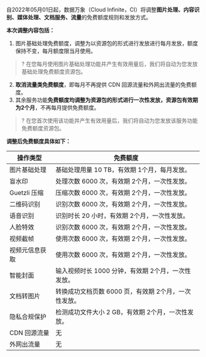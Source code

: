 自2022年05月01日起，数据万象（Cloud Infinite，CI）将调整**图片处理、内容识别、媒体处理、文档服务、流量**的免费额度规则和发放方式。

**本次调整内容包括：**

1. 图片基础处理免费额度，调整为以资源包的形式进行发放进行每月发放，额度保持不变，每月额度限当月使用。
>? 在您每月使用图片基础处理功能并产生有效用量后，我们将自动为您发放基础处理免费额度资源包。
>
2. **取消流量类免费额度**，即每月不再提供 CDN 回源流量和外网出流量的免费额度。
3. 其余服务功能**免费额度均调整为资源包的形式进行一次性发放，资源包有效期为2个月**，不再每月提供免费额度。
>? 在您首次使用该功能并产生有效用量后，我们将自动为您发放该服务功能免费额度资源包。
>


**调整后免费额度具体如下：**

| 操作类型       | 免费额度                                             |
| -------------- | ---------------------------------------------------- |
| 图片基础处理   | 基础处理用量 10 TB，有效期 1个月，每月发放。         |
| 盲水印         | 处理次数 6000 次，有效期 2个月，一次性发放。         |
| Guetzli 压缩    | 压缩次数 6000 次，有效期 2个月，一次性发放。         |
| 二维码识别     | 识别次数 6000 次，有效期 2个月，一次性发放。         |
| 语音识别       | 识别时长 20 小时，有效期 2个月，一次性发放。         |
| 人脸特效       | 识别次数 6000 次，有效期 2个月，一次性发放。         |
| 视频截帧       | 使用次数 6000 次，有效期 2个月，一次性发放。         |
| 视频元信息获取 | 使用次数 6000 次，有效期 2个月，一次性发放。         |
| 智能封面       | 输入视频时长 1000 分钟，有效期 2个月，一次性发放。   |
| 文档转图片     | 转换成功文档页数 6000 页，有效期 2个月，一次性发放。 |
| 隐私合规保护   | 检测成功文件大小 2 GB，有效期 2个月，一次性发放。    |
| CDN 回源流量    | 无                                                   |
| 外网出流量     | 无                                                   |


